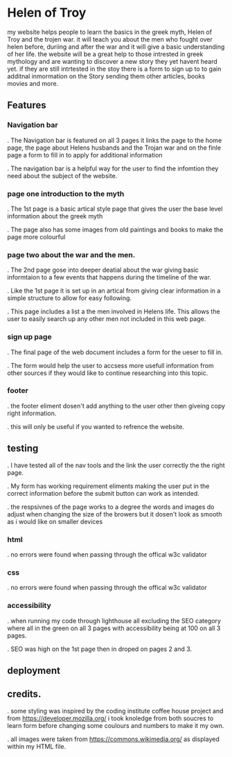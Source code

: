 # Helen of Troy 
my website helps people to learn the basics in the greek myth, Helen of Troy and the trojen war. it will teach you about the men who fought over helen before, duriing and after the war and it will give a basic understanding of her life. the website will be a great help to those intrested in greek mythology and are wanting to discover a new story they yet havent heard yet. if they are still intrtested in the stoy there is a form to sign up to to gain additnal inmormation on the Story sending them other articles, books movies and more.

## Features

### Navigation bar 

. The Navigation bar is featured on all 3 pages it links the page to the home page, the page about Helens husbands and the Trojan war and on the finle page a form to fill in to apply for additional information

. The navigation bar is a helpful way for the user to find the infomtion they need about the subject of the website. 

### page one introduction to the myth

. The 1st page is a basic artical style page that gives the user the base level information about the greek myth 

. The page also has some images from old paintings and books to make the page more colourful

### page two about the war and the men. 

. The 2nd page gose into deeper deatial about the war giving basic informtaion to a few events that happens during the timeline of the war. 

. Like the 1st page it is set up in an artical from giving clear information in a simple structure to allow for easy following.

. This page includes a list a the men involved in Helens life. This allows the user to easily search up any other men not included in this web page. 

### sign up page  

. The final page of the web document includes a form for the ueser to fill in. 

. The form would help the user to accsess more usefull information from other sources if they would like to continue researching into this topic. 


### footer

. the footer eliment dosen't add anything to the user other then giveing copy right information. 

. this will only be useful if you wanted to refrence the website. 

## testing

. I have tested all of the nav tools and the link the user correctly the the right page. 

. My form has working requirement eliments making the user put in the correct information before the submit button can work as intended. 

. the respsivnes of the page works to a degree the words and images do adjust when changing the size of the browers but it dosen't look as smooth as i would like on smaller   devices 

### html
. no errors were found when passing through the offical w3c validator 

### css

. no errors were found when passing through the offical w3c validator 

### accessibility

. when running my code through lighthouse all excluding the SEO category where all in the green on all 3 pages with accessibility being at 100 on all 3 pages. 

. SEO was high on the 1st page then in droped on pages 2 and 3. 


## deployment


## credits. 

. some styling was inspired by the coding institute coffee house project and from https://developer.mozilla.org/ i took knoledge from both soucres to learn form before changing some coulours and numbers to make it my own. 

. all images were taken from https://commons.wikimedia.org/ as displayed within my HTML file. 



  
